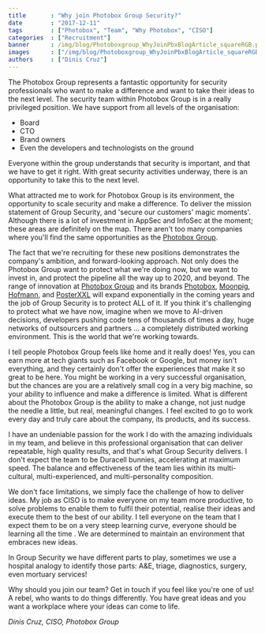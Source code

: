 ```yaml
---
title       : "Why join Photobox Group Security?"
date        : "2017-12-11"
tags        : ["Photobox", "Team", "Why Photobox", "CISO"]
categories  : ["Recruitment"]
banner      : /img/blog/Photoboxgroup_WhyJoinPbxBlogArticle_squareRGB.png
images      : ["/img/blog/Photoboxgroup_WhyJoinPbxBlogArticle_squareRGB.png"]
authors     : ["Dinis Cruz"]
---
```


The Photobox Group represents a fantastic opportunity for security professionals who want to make a difference and want to take their ideas to the next level. The security team within Photobox Group is in a really privileged position. We have support from all levels of the organisation:

  - Board
  - CTO
  - Brand owners
  - Even the developers and technologists on the ground
  
Everyone within the group understands that security is important, and that we have to get it right. With great security activities underway, there is an opportunity to take this to the next level.

What attracted me to work for Photobox Group is its environment, the opportunity to scale security and make a difference. <!--this appears as a fragment, what is it about the mission statement that attracted you?--> To deliver the mission statement of Group Security, and 'secure our customers' magic moments'. <!--- please clarify these areas are def on the map, is Photobox doing this better than everyone else- how?---> Although there is a lot of investment in AppSec and InfoSec at the moment; these areas are definitely on the map. There aren't too many companies where you'll find the same opportunities as the [Photobox Group](http://group.photobox.com). 

The fact that we're recruiting for these new positions demonstrates the company's ambition, and forward-looking approach. Not only does the Photobox Group want to protect what we're doing now, but we want to invest in, and protect the pipeline all the way up to 2020, and beyond. The range of innovation at [Photobox Group](http://group.photobox.com) and its brands [Photobox](https://www.photobox.co.uk), [Moonpig](https://www.moonpig.com), [Hofmann](https://www.hofmann.es), and [PosterXXL](https://www.posterxxl.de) will expand exponentially in the coming years and the job of Group Security is to protect ALL of it. If you think it's challenging to protect what we have now, imagine when we move to AI-driven decisions, developers pushing code tens of thousands of times a day, huge networks of outsourcers and partners <!--- link to Ann-Marie's article re risks implicit in supplier relationships?---> ... a completely distributed working environment. This is the world that we're working towards. 

I tell people Photobox Group feels like home and it really does! Yes, you can earn more at tech giants such as Facebook or Google, but money isn't everything, and they certainly don't offer the experiences that make it so great to be here. You might be working in a very successful organisation, but the chances are you are a relatively small cog in a very big machine, so your ability to influence and make a difference is limited. What is different about the Photobox Group is the ability to make a change, not just nudge the needle a little, but real, meaningful changes. I feel excited to go to work every day and truly care about the company, its products, and its success. 

I have an undeniable passion for the work I do with the amazing individuals in my team, and believe in this professional organisation that can deliver repeatable, high quality results, and that's what Group Security delivers. I don't expect the team to be Duracell bunnies, accelerating at maximum speed. The balance and effectiveness of the team lies within its multi-cultural, multi-experienced, and multi-personality composition.  

We don't face limitations, we simply face the challenge of how to deliver ideas. My job as CISO is to make everyone on my team more productive, to solve problems to enable them to fulfil their potential, realise their ideas and execute them to the best of our ability. I tell everyone on the team that I expect them to be on a very steep learning curve, everyone should be learning all the time <!--- link to The_importance_of_learning.md? --->. We are <!--- I am?---> determined to maintain an environment that embraces new ideas. 

In Group Security we have different parts to play, sometimes we use a hospital analogy to identify those parts: A&E, triage, diagnostics, surgery, even mortuary services!

Why should you join our team? Get in touch if you feel like you're one of us! A rebel, who wants to do things differently. You have great ideas and you want a workplace where your ideas can come to life. 

*Dinis Cruz, CISO, Photobox Group*
